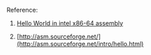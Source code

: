 Reference:

1. [Hello World in intel x86-64 assembly](http://cmdlinelinux.blogspot.com/2019/01/hello-world-in-intel-x86-64-assembly.html)

1. [http://asm.sourceforge.net/](http://asm.sourceforge.net/intro/hello.html)
